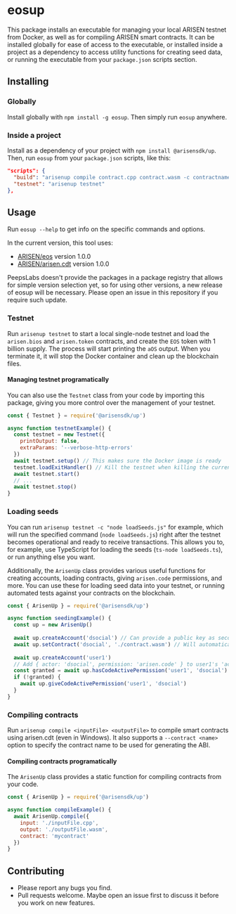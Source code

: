 # eosup

This package installs an executable for managing your local
ARISEN testnet from Docker, as well as for compiling ARISEN
smart contracts.
It can be installed globally for ease of access to the
executable, or installed inside a project as a dependency
to access utility functions for creating seed data, or running
the executable from your `package.json` scripts section.

## Installing

### Globally

Install globally with `npm install -g eosup`. Then simply
run `eosup` anywhere.

### Inside a project

Install as a dependency of your project with `npm install @arisensdk/up`.
Then, run `eosup` from your `package.json` scripts, like this:

```json
"scripts": {
  "build": "arisenup compile contract.cpp contract.wasm -c contractname",
  "testnet": "arisenup testnet"
},
```

## Usage

Run `eosup --help` to get info on the specific commands
and options.

In the current version, this tool uses:

- [ARISEN/eos](https://github.com/ARISEN/eos) version 1.0.0
- [ARISEN/arisen.cdt](https://github.com/ARISEN/arisen.cdt) version 1.0.0

PeepsLabs doesn't provide the packages
in a package registry that allows for simple version selection yet,
so for using other versions, a new release of eosup will be
necessary. Please open an issue in this repository if you require
such update.

### Testnet

Run `arisenup testnet` to start a local single-node testnet
and load the `arisen.bios` and `arisen.token` contracts, and create
the `EOS` token with 1 billion supply. The process will start printing
the `aOS` output. When you terminate it, it will stop the Docker
container and clean up the blockchain files.

#### Managing testnet programatically

You can also use the `Testnet` class from your code by
importing this package, giving you more control over the
management of your testnet.

```js
const { Testnet } = require('@arisensdk/up')

async function testnetExample() {
  const testnet = new Testnet({
    printOutput: false,
    extraParams: '--verbose-http-errors'
  })
  await testnet.setup() // This makes sure the Docker image is ready
  testnet.loadExitHandler() // Kill the testnet when killing the current process
  await testnet.start()
  // ...
  await testnet.stop()
}
```

### Loading seeds

You can run `arisenup testnet -c "node loadSeeds.js"` for example,
which will run the specified command (`node loadSeeds.js`) right after the
testnet becomes operational and ready to receive transactions. This
allows you to, for example, use TypeScript for loading the seeds
(`ts-node loadSeeds.ts`), or run anything else you want.

Additionally, the `ArisenUp` class provides various useful
functions for creating accounts, loading contracts, giving
`arisen.code` permissions, and more. You can use these for
loading seed data into your testnet, or running automated tests
against your contracts on the blockchain.

```js
const { ArisenUp } = require('@arisensdk/up')

async function seedingExample() {
  const up = new ArisenUp()
  
  await up.createAccount('dsocial') // Can provide a public key as second parameter
  await up.setContract('dsocial', './contract.wasm') // Will automatically load the ABI file with the same name
  
  await up.createAccount('user1')
  // Add { actor: 'dsocial', permission: 'arisen.code' } to user1's 'active' permission:
  const granted = await up.hasCodeActivePermission('user1', 'dsocial')
  if (!granted) {
    await up.giveCodeActivePermission('user1', 'dsocial')
  }
}
```

### Compiling contracts

Run `arisenup compile <inputFile> <outputFile>` to compile smart
contracts using arisen.cdt (even in Windows). It also supports a
`--contract <name>` option to specify the contract name to be used for
generating the ABI.

#### Compiling contracts programatically

The `ArisenUp` class provides a static function for compiling contracts
from your code.

```js
const { ArisenUp } = require('@arisensdk/up')

async function compileExample() {
  await ArisenUp.compile({
    input: './inputFile.cpp',
    output: './outputFile.wasm',
    contract: 'mycontract'
  })
}
```

## Contributing

- Please report any bugs you find.
- Pull requests welcome. Maybe open an issue first to discuss it before you work on new features.
